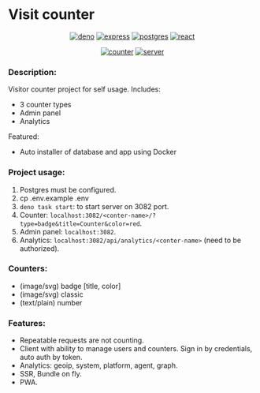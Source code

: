 # Visit counter

<div align="center">

  [![deno](https://badge-service.deno.dev/plain/?title=Deno&icon=deno&value=2.1)](#)
  [![express](https://badge-service.deno.dev/plain/?title=Express&icon=express&value=4)](#)
  [![postgres](https://badge-service.deno.dev/plain/?title=Postgres&icon=postgres&value=17)](#)
  [![react](https://badge-service.deno.dev/plain/?title=React&icon=react&value=18)](#)

  [![counter](https://counter.daytec.ru/counter-example)](#)
  [![server](https://github.com/mrHoft/visit-counter/actions/workflows/deploy.yml/badge.svg)](https://counter.daytec.ru/)

</div>

### Description:
Visitor counter project for self usage.
Includes:
- 3 counter types
- Admin panel
- Analytics

Featured:
- Auto installer of database and app using Docker

### Project usage:
1. Postgres must be configured.
2. cp .env.example .env
3. `deno task start`: to start server on 3082 port.
4. Counter: `localhost:3082/<conter-name>/?type=badge&title=Counter&color=red`.
5. Admin panel: `localhost:3082`.
6. Analytics: `localhost:3082/api/analytics/<conter-name>` (need to be authorized).

### Counters:
- (image/svg) badge [title, color]
- (image/svg) classic
- (text/plain) number

### Features:
- Repeatable requests are not counting.
- Client with ability to manage users and counters. Sign in by credentials, auto auth by token.
- Analytics: geoip, system, platform, agent, graph.
- SSR, Bundle on fly.
- PWA.
